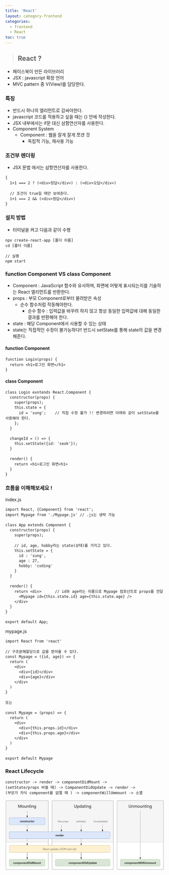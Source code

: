 ```yaml
---
title: 'React'
layout: category-frontend
categories:
  - frontend
  - React
toc: true
---
```


> ## React ?

- 페이스북이 만든 라이브러리
- JSX : javascript 확장 언어
- MVC pattern 중 V(View)를 담당한다.

### 특징

- 반드시 하나의 엘리먼트로 감싸야한다.
- javascript 코드를 적용하고 싶을 때는 {} 안에 작성한다.
- JSX 내부에서는 if문 대신 삼함연산자를 사용한다.
- Component System
  - Component : 웹을 잘게 잘게 쪼갠 것
    - 독립적 기능, 재사용 가능

### 조건부 렌더링

- JSX 문법 에서는 삼항연산자를 사용한다.

```
{
  1+1 === 2 ? (<div>정답</div>) : (<div>오답</div>)

  // 조건이 true일 때만 보여준다.
  1+1 === 2 && (<div>정답</div>)
}
```

### 설치 방법

- 터미널을 켜고 다음과 같이 수행

```
npx create-react-app [폴더 이름]
cd [폴더 이름]

// 실행
npm start
```

### function Component VS class Component

- Component : JavaScript 함수와 유사하며, 화면에 어떻게 표시되는지를 기술하는 React 엘리먼트를 반환한다.
- props : 부모 Component로부터 물려받은 속성
  - 순수 함수처럼 작동해야한다.
    - 순수 함수 : 입력값을 바꾸려 하지 않고 항상 동일한 입력값에 대해 동일한 결과를 반환해야 한다.
- state : 해당 Component에서 사용할 수 있는 상태
- state는 직접적인 수정이 불가능하다!! 반드시 setState를 통해 state의 값을 변경해준다.

#### function Component

```
function Login(props) {
  return <h1>로그인 화면</h1>
}
```

#### class Component

```
class Login exntends React.Component {
  constructor(props) {
    super(props);
    this.state = {
      id = 'sung';    // 직접 수정 불가 !! 변경하려면 아래와 같이 setState를 사용해야 한다.
    };
  }

  changeId = () => {
    this.setState({id: 'seok'});
  }

  render() {
    return <h1>로그인 화면<h1>
  }
}
```

### 흐름을 이해해보세요 !

index.js

```
import React, {Component} from 'react';
import Mypage from './Mypage.js' // .js는 생략 가능

class App extends Component {
  constructor(props) {
    super(props);

    // id, age, hobby라는 state(상태)를 가지고 있다.
    this.setState = {
      id : 'sung',
      age : 27,
      hobby: 'coding'
    }
  }

  render() {
    return <div>      // id와 age라는 이름으로 Mypage 컴포넌트로 props를 전달
      <Mypage id={this.state.id} age={this.state.age} />
    </div>
  }
}

export default App;
```

mypage.js

```
import React from 'react'

// 구조분해할당으로 값을 받아올 수 있다.
const Mypage = ({id, age}) => {
  return (
    <div>
      <div>{id}</div>
      <div>{age}</div>
    </div>
  )
}

또는

const Mypage = (props) => {
  return (
    <div>
      <div>{this.props.id}</div>
      <div>{this.props.age}</div>
    </div>
  )
}

export default Mypage
```

### React Lifecycle

```
constructor -> render -> componentDidMount ->
(setState/props 바뀔 때) -> ComponentDidUpdate -> render ->
(부모가 자식 component를 없앨 때 ) -> componentWillUmmount -> 소멸
```

![](/img/lifecycle.png)
